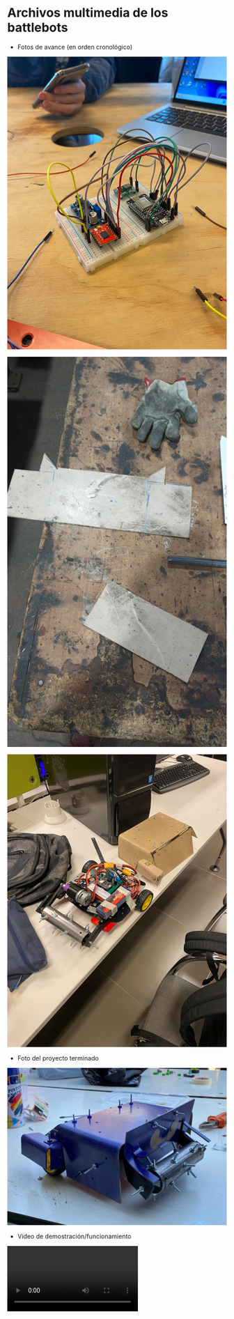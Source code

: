 # Archivos multimedia de los battlebots

- Fotos de avance (en orden cronológico)

![A1](/multimedia/Avance1.jpeg)


![A2](/multimedia/Avance2.jpeg)

![A2](/multimedia/RobotAvance.jpeg)
  
- Foto del proyecto terminado
  
![FT](/multimedia/HTerminado.jpeg)

- Vídeo de demostración/funcionamiento

![M](/multimedia/Movimiento.mp4)

